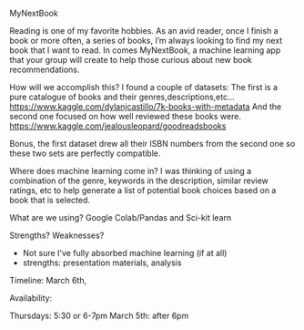  MyNextBook

Reading is one of my favorite hobbies. As an avid reader, once I finish a book or more often, a series of books, I’m always looking to find my next book that I want to read. In comes MyNextBook, a machine learning app that your group will create to help those curious about new book recommendations.

How will we accomplish this? I found a couple of datasets:
The first is a pure catalogue of books and their genres,descriptions,etc…
https://www.kaggle.com/dylanjcastillo/7k-books-with-metadata 
And the second one focused on how well reviewed these books were. https://www.kaggle.com/jealousleopard/goodreadsbooks  

Bonus, the first dataset drew all their ISBN numbers from the second one so these two sets are perfectly compatible.

Where does machine learning come in?
I was thinking of using a combination of the genre, keywords in the description, similar review ratings, etc to help generate a list of potential book choices based on a book that is selected.

What are we using? Google Colab/Pandas and Sci-kit learn

Strengths? Weaknesses?
* Not sure I've fully absorbed machine learning (if at all)
* strengths: presentation materials, analysis

Timeline: March 6th,

Availability:

Thursdays: 5:30 or 6-7pm
March 5th: after 6pm